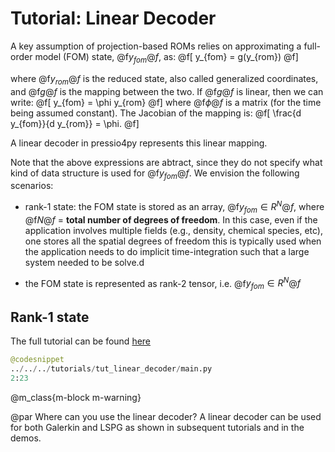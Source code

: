

# Tutorial: Linear Decoder

A key assumption of projection-based ROMs relies on approximating
a full-order model (FOM) state, @f$y_{fom}@f$, as:
@f[
y_{fom} = g(y_{rom})
@f]

where @f$y_{rom}@f$ is the reduced state, also called
generalized coordinates, and @f$g@f$ is the mapping between the two.
If @f$g@f$ is linear, then we can write:
@f[
y_{fom} = \phi y_{rom}
@f]
where @f$\phi@f$ is a matrix (for the time being assumed constant).
The Jacobian of the mapping is:
@f[
\frac{d y_{fom}}{d y_{rom}} = \phi.
@f]

A linear decoder in pressio4py represents this linear mapping.

Note that the above expressions are abtract, since they do not specify
what kind of data structure is used for @f$y_{fom}@f$.
We envision the following scenarios:
* rank-1 state: the FOM state is stored as an array, @f$y_{fom} \in R^N@f$,
where @f$N@f$ = **total number of degrees of freedom**.
In this case, even if the application involves multiple fields (e.g., density, chemical species, etc),
one stores all the spatial degrees of freedom this is typically used when the application needs to do implicit time-integration
such that a large system needed to be solve.d

* the FOM state is represented as rank-2 tensor, i.e. @f$y_{fom} \in R^N@f$


## Rank-1 state
The full tutorial can be found [here](https://github.com/Pressio/pressio4py/blob/master/tutorials/tut_linear_decoder/main.py)

```py
@codesnippet
../../../tutorials/tut_linear_decoder/main.py
2:23
```


@m_class{m-block m-warning}

@par Where can you use the linear decoder?
A linear decoder can be used for both Galerkin and LSPG
as shown in subsequent tutorials and in the demos.
